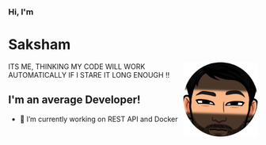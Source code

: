 ###  Hi, I'm <h1>Saksham</h1><img align="right" width="150" height="150" src="./Avatar/imageonline-co-roundcorner.png">
ITS ME, THINKING MY CODE WILL 
    WORK AUTOMATICALLY IF I 
      STARE IT LONG ENOUGH !!

##  I'm an average Developer!
- 🌱 I’m currently working on REST API and Docker 

